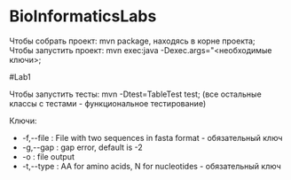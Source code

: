 # BioInformaticsLabs  
  
Чтобы собрать проект: mvn package, находясь в корне проекта;  
Чтобы запустить проект: mvn exec:java -Dexec.args="<необходимые ключи>;

#Lab1
  
Чтобы запустить тесты: mvn -Dtest=TableTest test; (все остальные классы с тестами - функциональное тестирование)  
  
Ключи:  
* -f,--file <arg> : File with two sequences in fasta format - обязательный ключ  
* -g,--gap <arg>  :  gap error, default is -2  
* -o <arg>        :  file output  
* -t,--type <arg> :  AA for amino acids, N for nucleotides - обязательный ключ  
